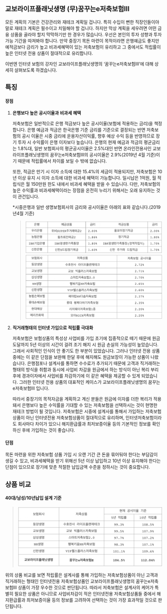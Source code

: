 ## 교보라이프플래닛생명 (무)꿈꾸는e저축보험Ⅲ
	
모든 계획의 기본은 건강관리와 재테크 계획일 겁니다. 특히 수입이 뻔한 직장인들이야 말로 재테크 계획은 필수이고 치밀해야 할 겁니다. 하지만 막상 계획을 세우려면 어떤 금융 상품을 골라야 할지 막막하기만 한 경우가 많습니다. 우선은 본인의 투자 성향과 투자 가능 기간을 따져봐야 합니다. 만약 중장기 목돈 마련이 목적이라면 은행예금도 좋지만 예적금보다 금리가 높고 비과세혜택이 있는 저축보험이 유리하고 그 중에서도 적립률이 높은 인터넷 전용 상품이 절대적으로 유리합니다.

이번엔 인터넷 보험의 강자인 교보라이프플래닛생명의 ‘꿈꾸는e저축보험Ⅲ’에 대해 상세히 살펴보도록 하겠습니다.

## 특징
#### 장점
1. **은행보다 높은 공시이율과 비과세 혜택**

	저축보험은 일반적으로 은행 적금보다 높은 공시이율(보험에 적용하는 금리)을 책정합니다. 은행 예금과 적금은 한국은행 기준 금리를 기준으로 결정되는 반면 저축보험의 공시 이율은 시중 금리에 운용자산이익률, 향후 예상 수익 등을 반영하므로 장기 투자 시 수익률이 은행 이자보다 높습니다. 은행의 현재 예금과 적금의 평균금리는 1.8%대, 일반 보험회사의 평균공시이율은 2.5%대인 반면 온라인전용사인 교보라이프플래닛생명의 꿈꾸는e저축보험Ⅲ의 공시이율은 2.9%(2019년 4월 기준)이기 때문에 적립률에서 차이를 보일 수 밖에 없습니다.

    또한, 적금은 만기 시 이자 소득에 대한 15.4%의 세금이 적용되지만, 저축보험은 10년 이상 유지 시 이자 소득에 대한 비과세 혜택이 가능합니다. 일시납은 1억원, 월 적립식은 월 150만원 한도 내에서 비과세 혜택을 받을 수 있습니다. 다만, 저축보험의 높은 수익률과 비과세혜택이라는 장점을 온전히 누리기 위해서는 오래 유지하는 것이 관건입니다.

    *시중은행과 일반 생명보험회사의 금리와 공시이율은 아래의 표와 같습니다.(2019년4월 기준)
	> ![alt img](https://raw.githubusercontent.com/aijinet/doctor-contents/master/contents/201904/190416/img01.png)
    > ![alt img](https://raw.githubusercontent.com/aijinet/doctor-contents/master/contents/201904/190416/img02.png)


2. **직거래형태의 인터넷 가입으로 적립률 극대화**

	저축보험은 보험상품의 특성상 사업비를 가입 초기에 집중적으로 떼기 때문에 원금 도달까지 5년 이상의 시간이 걸려 조기 해지 시 원금 손실의 가능성이 높았습니다. 그래서 사회적인 인식이 안 좋기도 한 부분이 있었습니다. 그러나 인터넷 전용 상품 중에는 이 같은 단점을 보완해 한달 후에 해지해도 원금보장이 가능한 상품이 나왔습니다. 은행점포나 설계사를 통하면 수수료가 추가되기 때문에 고객과 직거래하는 형태의 방식을 취함과 동시에 사업비 차감을 원금에서 하는 방식이 아닌 복리 부리 후에 경과이자에서 사업비를 차감하기에 이 같은 혜택을 제공할 수 있게 되었습니다. 그러한 인터넷 전용 상품의 대표적인 케이스가 교보라이프플래닛생명의 꿈꾸는e저축보험Ⅲ 입니다.
    
    따라서 중장기의 목적자금을 계획하고 계신 분들은 원금에 이자를 더한 복리가 적용돼서 은행보다 높은 수익률을 기대할 수 있는 저축보험을 선택하시는 것이 현명한 재테크 방법이 될 것입니다. 저축보험은 시중에 설계사를 통해서 가입하는 저축보험상품이 아닌 인터넷전용 저축보험상품이 절대적으로 유리하며, 인터넷저축보험이라도 회사마다 차이가 있으니 해지환급률과 최저보증이율 등의 기본적인 정보를 확인하신 후에 가입하는 것이 좋습니다.


#### 단점
목돈 마련을 위한 저축보험 상품 가입 시 오랜 기간 큰 돈을 묶어둬야 한다는 부담감이 생길 수 있고, 비과세혜택을 받기 위해선 5년 이상 납입하고 10년 이상 유지해야 한다는 단점이 있으므로 장기에 맞춘 적절한 납입금액 수준을 정하시는 것이 중요합니다.

## 상품 비교
#### 40대/남성/10년납입 설계 기준
> ![alt img](https://raw.githubusercontent.com/aijinet/doctor-contents/master/contents/201904/190416/img03.png)

위의 상품 비교를 보면 적립률은 설계사를 통해 가입하는 저축보험상품이 아닌 고객과 직거래하는 형태인 인터넷전용 저축보험상품인 교보라이프플래닛생명의 꿈꾸는e저축보험Ⅲ 상품이 가장 우수한 것으로 판단됩니다. 따라서 저축보험은 설계사의 케어가 특별히 필요한 상품은 아니므로 사업비차감이 적은 인터넷전용 저축보험상품들 중에서 해지환급률과 최저보증이율 등의 정보를 고려하여 선택하는 것이 가장 효과적일 것으로 판단됩니다.